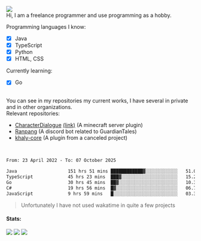 ![](https://komarev.com/ghpvc/?username=iAtog&color=brightgreen) <br>
Hi, I am a freelance programmer and use programming as a hobby.<br>

Programming languages I know:
- [x] Java
- [x] TypeScript
- [x] Python
- [x] HTML, CSS

Currently learning:
- [x] Go
<br>
You can see in my repositories my current works, I have several in private and in other organizations.<br>
Relevant repositories:<br>

* [CharacterDialogue](https://github.com/iAtog/character-dialogue) [(link)](https://www.spigotmc.org/resources/95868/) (A minecraft server plugin)
* [Ranpang](https://github.com/iAtog/Ranpang) (A discord bot related to GuardianTales)
* [khaly-core](https://github.com/KhalyRPG/rpg) (A plugin from a canceled project)
<br>

<!--START_SECTION:waka-->

```txt
From: 23 April 2022 - To: 07 October 2025

Java                   151 hrs 51 mins ████████████▓░░░░░░░░░░░░   51.01 %
TypeScript             45 hrs 23 mins  ███▓░░░░░░░░░░░░░░░░░░░░░   15.25 %
Go                     30 hrs 45 mins  ██▓░░░░░░░░░░░░░░░░░░░░░░   10.33 %
C#                     19 hrs 56 mins  █▓░░░░░░░░░░░░░░░░░░░░░░░   06.70 %
JavaScript             9 hrs 59 mins   █░░░░░░░░░░░░░░░░░░░░░░░░   03.36 %
```

<!--END_SECTION:waka-->
> Unfortunately I have not used wakatime in quite a few projects
#### Stats:
![](https://github-profile-summary-cards.vercel.app/api/cards/profile-details?username=iAtog&theme=github_dark)
![](https://github-profile-summary-cards.vercel.app/api/cards/stats?username=iAtog&theme=github_dark)
![](https://github-profile-summary-cards.vercel.app/api/cards/repos-per-language?username=iAtog&theme=github_dark) 
